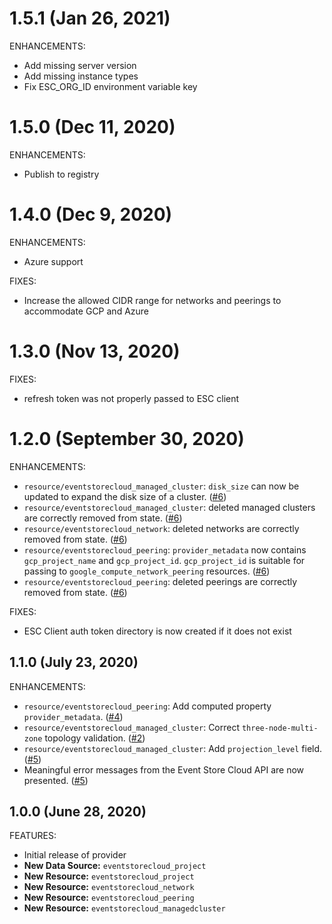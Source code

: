 # 1.5.1 (Jan 26, 2021)

ENHANCEMENTS:

* Add missing server version
* Add missing instance types
* Fix ESC_ORG_ID environment variable key

# 1.5.0 (Dec 11, 2020)

ENHANCEMENTS:

* Publish to registry

# 1.4.0 (Dec 9, 2020)

ENHANCEMENTS:

* Azure support

FIXES:

* Increase the allowed CIDR range for networks and peerings to accommodate GCP and Azure

# 1.3.0 (Nov 13, 2020)

FIXES:

* refresh token was not properly passed to ESC client 

# 1.2.0 (September 30, 2020)

ENHANCEMENTS:

* `resource/eventstorecloud_managed_cluster`: `disk_size` can now be updated to expand the disk size of a cluster. ([#6](https://github.com/EventStore/terraform-provider-eventstorecloud/pull/6))
* `resource/eventstorecloud_managed_cluster`: deleted managed clusters are correctly removed from state. ([#6](https://github.com/EventStore/terraform-provider-eventstorecloud/pull/6))
* `resource/eventstorecloud_network`: deleted networks are correctly removed from state. ([#6](https://github.com/EventStore/terraform-provider-eventstorecloud/pull/6))
* `resource/eventstorecloud_peering`: `provider_metadata` now contains `gcp_project_name` and `gcp_project_id`. `gcp_project_id` is suitable for passing to `google_compute_network_peering` resources. ([#6](https://github.com/EventStore/terraform-provider-eventstorecloud/pull/6))
* `resource/eventstorecloud_peering`: deleted peerings are correctly removed from state. ([#6](https://github.com/EventStore/terraform-provider-eventstorecloud/pull/6))

FIXES:

* ESC Client auth token directory is now created if it does not exist

## 1.1.0 (July 23, 2020)

ENHANCEMENTS:

* `resource/eventstorecloud_peering`: Add computed property `provider_metadata`. ([#4](https://github.com/EventStore/terraform-provider-eventstorecloud/pull/4))
* `resource/eventstorecloud_managed_cluster`: Correct `three-node-multi-zone` topology validation. ([#2](https://github.com/EventStore/terraform-provider-eventstorecloud/pull/2))
* `resource/eventstorecloud_managed_cluster`: Add `projection_level` field. ([#5](https://github.com/EventStore/terraform-provider-eventstorecloud/pull/5))
* Meaningful error messages from the Event Store Cloud API are now presented. ([#5](https://github.com/EventStore/terraform-provider-eventstorecloud/pull/5))

## 1.0.0 (June 28, 2020)

FEATURES:

* Initial release of provider
* **New Data Source:** `eventstorecloud_project`
* **New Resource:** `eventstorecloud_project`
* **New Resource:** `eventstorecloud_network`
* **New Resource:** `eventstorecloud_peering`
* **New Resource:** `eventstorecloud_managedcluster`
